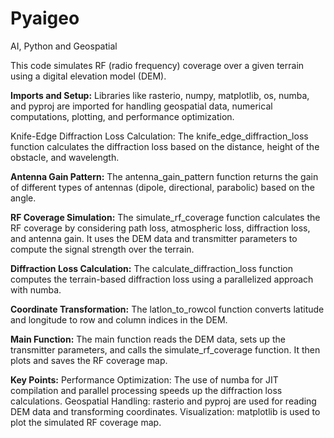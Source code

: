 # Pyaigeo
AI, Python and Geospatial

This code simulates RF (radio frequency) coverage over a given terrain using a digital elevation model (DEM).

**Imports and Setup:**
Libraries like rasterio, numpy, matplotlib, os, numba, and pyproj are imported for handling geospatial data, numerical computations, plotting, and performance optimization.

Knife-Edge Diffraction Loss Calculation:
The knife_edge_diffraction_loss function calculates the diffraction loss based on the distance, height of the obstacle, and wavelength.

**Antenna Gain Pattern:**
The antenna_gain_pattern function returns the gain of different types of antennas (dipole, directional, parabolic) based on the angle.

**RF Coverage Simulation:**
The simulate_rf_coverage function calculates the RF coverage by considering path loss, atmospheric loss, diffraction loss, and antenna gain. It uses the DEM data and transmitter parameters to compute the signal strength over the terrain.

**Diffraction Loss Calculation:**
The calculate_diffraction_loss function computes the terrain-based diffraction loss using a parallelized approach with numba.

**Coordinate Transformation:**
The latlon_to_rowcol function converts latitude and longitude to row and column indices in the DEM.

**Main Function:**
The main function reads the DEM data, sets up the transmitter parameters, and calls the simulate_rf_coverage function. It then plots and saves the RF coverage map.

**Key Points:**
Performance Optimization: The use of numba for JIT compilation and parallel processing speeds up the diffraction loss calculations.
Geospatial Handling: rasterio and pyproj are used for reading DEM data and transforming coordinates.
Visualization: matplotlib is used to plot the simulated RF coverage map.
